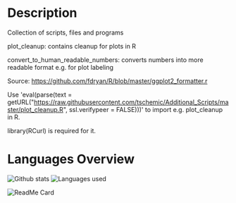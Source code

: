 # Description
Collection of scripts, files and programs

plot_cleanup: contains cleanup for plots in R

convert_to_human_readable_numbers: converts numbers into more readable format e.g. for plot labeling

Source: https://github.com/fdryan/R/blob/master/ggplot2_formatter.r

Use 'eval(parse(text = getURL("https://raw.githubusercontent.com/tschemic/Additional_Scripts/master/plot_cleanup.R", ssl.verifypeer = FALSE)))' to import e.g. plot_cleanup in R.

library(RCurl) is required for it.

# Languages Overview

![Github stats](https://github-readme-stats.vercel.app/api?username=tschemic&hide=issues,contribs&show_icons=true&theme=dark)
![Languages used](https://github-readme-stats.vercel.app/api/top-langs/?username=tschemic&theme=dark)

![ReadMe Card](https://github-readme-stats.vercel.app/api/pin/?username=tschemic&repo=Additional_Scripts&theme=dark)



